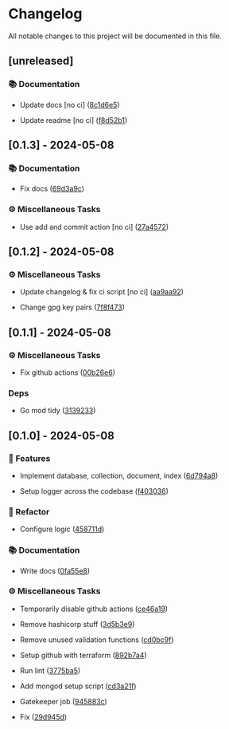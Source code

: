 # Changelog

All notable changes to this project will be documented in this file.

## [unreleased]

### 📚 Documentation

- Update docs [no ci] ([8c1d6e5](https://github.com/01Joseph-Hwang10/terraform-provider-mongodb/commit/8c1d6e5c958615e6c1ccb19cb63a779fa0184fad))

- Update readme [no ci] ([f8d52b1](https://github.com/01Joseph-Hwang10/terraform-provider-mongodb/commit/f8d52b131cbee4321aadef4c6bd8d6567f30937d))


## [0.1.3] - 2024-05-08

### 📚 Documentation

- Fix docs ([69d3a9c](https://github.com/01Joseph-Hwang10/terraform-provider-mongodb/commit/69d3a9c58476958487b135911286ab1779a90cf8))


### ⚙️ Miscellaneous Tasks

- Use add and commit action [no ci] ([27a4572](https://github.com/01Joseph-Hwang10/terraform-provider-mongodb/commit/27a45724af8cb25279db087ac4e794934cb63794))


## [0.1.2] - 2024-05-08

### ⚙️ Miscellaneous Tasks

- Update changelog & fix ci script [no ci] ([aa9aa92](https://github.com/01Joseph-Hwang10/terraform-provider-mongodb/commit/aa9aa92ae0090cdadfb5c5585d62c32f8a4dacaa))

- Change gpg key pairs ([7f8f473](https://github.com/01Joseph-Hwang10/terraform-provider-mongodb/commit/7f8f473edaf15b0eed73f0767ff87f03aeb12781))


## [0.1.1] - 2024-05-08

### ⚙️ Miscellaneous Tasks

- Fix github actions ([00b26e6](https://github.com/01Joseph-Hwang10/terraform-provider-mongodb/commit/00b26e6f920287bd7557e4cd2e416d5f446e76af))


### Deps

- Go mod tidy ([3139233](https://github.com/01Joseph-Hwang10/terraform-provider-mongodb/commit/3139233da522926d04baf7dd5cbe0abd3fb672a6))


## [0.1.0] - 2024-05-08

### 🚀 Features

- Implement database, collection, document, index ([6d794a8](https://github.com/01Joseph-Hwang10/terraform-provider-mongodb/commit/6d794a8dfd6c479738af042462b4c205eb24746b))

- Setup logger across the codebase ([f403036](https://github.com/01Joseph-Hwang10/terraform-provider-mongodb/commit/f403036e795b557222c4ce30a2bc1f2ce7fc610f))


### 🚜 Refactor

- Configure logic ([458711d](https://github.com/01Joseph-Hwang10/terraform-provider-mongodb/commit/458711de8a5dad66087c2c8645c70b31b5964a2b))


### 📚 Documentation

- Write docs ([0fa55e8](https://github.com/01Joseph-Hwang10/terraform-provider-mongodb/commit/0fa55e811a19e8c249b6526dbd0923def53d5fd6))


### ⚙️ Miscellaneous Tasks

- Temporarily disable github actions ([ce46a19](https://github.com/01Joseph-Hwang10/terraform-provider-mongodb/commit/ce46a192ed1011639c6a7ea8e13668102ecf9fbd))

- Remove hashicorp stuff ([3d5b3e9](https://github.com/01Joseph-Hwang10/terraform-provider-mongodb/commit/3d5b3e9285f263a8c4645a053ac6a7f3eaeec005))

- Remove unused validation functions ([cd0bc9f](https://github.com/01Joseph-Hwang10/terraform-provider-mongodb/commit/cd0bc9fcf2669380e639c3ffaab9cd11484d0968))

- Setup github with terraform ([892b7a4](https://github.com/01Joseph-Hwang10/terraform-provider-mongodb/commit/892b7a44c33741ae9f84672dbf4f3731aa29f844))

- Run lint ([3775ba5](https://github.com/01Joseph-Hwang10/terraform-provider-mongodb/commit/3775ba5bdc827cceb4a0de8cbc7028d3fcc42ea7))

- Add mongod setup script ([cd3a21f](https://github.com/01Joseph-Hwang10/terraform-provider-mongodb/commit/cd3a21fb5a7259236f499fbd152b4154929c33b6))

- Gatekeeper job ([945883c](https://github.com/01Joseph-Hwang10/terraform-provider-mongodb/commit/945883cb7e540b9536fe7338ddcf390e01874083))

- Fix ([29d945d](https://github.com/01Joseph-Hwang10/terraform-provider-mongodb/commit/29d945dfc2da932692a5a6053b661906efd4b3cb))


<!-- generated by git-cliff -->

